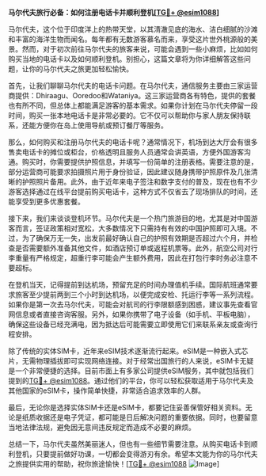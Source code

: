 **马尔代夫旅行必备：如何注册电话卡并顺利登机[[TG💪+ @esim1088](https://t.me/s/esim1088)]**

马尔代夫，这个位于印度洋上的热带天堂，以其清澈见底的海水、洁白细腻的沙滩和丰富的海洋生物而闻名。每年都有无数游客慕名而来，享受这片世外桃源般的美景。然而，对于初次前往马尔代夫的旅客来说，可能会遇到一些小麻烦，比如如何购买当地的电话卡以及如何顺利登机。别担心，这篇文章将为你详细解答这些问题，让你的马尔代夫之旅更加轻松愉快。

首先，让我们聊聊马尔代夫的电话卡问题。在马尔代夫，通信服务主要由三家运营商提供：Dhiraagu、Ooredoo和Wataniya。这三家运营商各有特色，提供的套餐也有所不同，但总体上都能满足游客的基本需求。如果你计划在马尔代夫停留一段时间，购买一张本地电话卡是非常必要的。它不仅可以帮助你与家人朋友保持联系，还能方便你在岛上使用导航或预订餐厅等服务。

那么，如何购买和注册马尔代夫的电话卡呢？通常情况下，机场到达大厅会有很多售卖电话卡的摊位或柜台，价格透明且服务人员通常会讲英语，方便外国游客沟通。购买时，你需要提供护照信息，并填写一份简单的注册表格。需要注意的是，部分运营商可能要求拍摄照片用于身份验证，因此建议随身携带护照原件及几张清晰的护照照片备用。此外，由于近年来电子签注和数字支付的普及，现在也有不少游客选择通过在线平台提前购买电话卡，这种方式不仅省去了现场排队的时间，还能享受到更多优惠套餐。

接下来，我们来谈谈登机环节。马尔代夫是一个热门旅游目的地，尤其是对中国游客而言，签证政策相对宽松，大多数情况下只需持有有效的中国护照即可入境。不过，为了确保万无一失，出发前最好确认自己的护照有效期是否超过六个月，并检查是否需要额外准备其他文件，如酒店预订单或返程机票等。此外，航空公司对行李重量有严格规定，超重行李可能会产生额外费用，因此在打包行李时务必注意不要超标。

在登机当天，记得提前到达机场，预留充足的时间办理值机手续。国际航班通常要求旅客至少提前两到三个小时到达机场，以便完成安检、托运行李等一系列流程。如果你是第一次去马尔代夫，可能会对航司的行李限额感到困惑，建议事先查看官网信息或者直接咨询客服。另外，如果你携带了电子设备（如手机、平板电脑），确保这些设备已经充满电，因为抵达后可能需要立即使用它们来联系亲友或查询行程安排。

除了传统的实体SIM卡，近年来eSIM技术逐渐流行起来。eSIM是一种嵌入式芯片，无需物理插拔即可实现网络连接。对于经常出国旅行的人来说，eSIM卡无疑是一个非常便捷的选择。目前市面上有多家公司提供eSIM服务，其中就包括我们提到的[TG💪+ @esim1088](https://t.me/s/esim1088)。通过他们的平台，你可以轻松获取适用于马尔代夫及其他国家的eSIM卡，操作简单快捷，非常适合追求效率的人群。

最后，无论你是选择实体SIM卡还是eSIM卡，都要记住妥善保管好相关资料。无论是纸质收据还是电子凭证，都可能是日后解决问题的重要依据。同时，也要留意当地法律法规，避免因无意间违反规定而造成不必要的麻烦。

总结一下，马尔代夫虽然美丽迷人，但也有一些细节需要注意。从购买电话卡到顺利登机，只要提前做好功课，一切都会变得游刃有余。希望本文能为你的马尔代夫之旅提供实用的帮助，祝你旅途愉快！[[TG💪+ @esim1088](https://t.me/s/esim1088) ![Image](https://i.postimg.cc/4NQfJmqS/Snipaste-2025-05-13-00-14-12.png)]